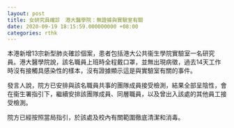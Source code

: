 ```yaml
---
layout: post
title: 女研究員確診　港大醫學院：無證據與實驗室有關
date: 2020-09-19 18:15:59.000000000 +08:00
categories: rthk
---
```


本港新增13宗新型肺炎確診個案，患者包括港大公共衞生學院實驗室一名研究員。港大醫學院說，該名職員上班時全程戴口罩，並無出現病徵，過去14天工作時沒有接觸具感染性的樣本，沒有證據顯示這是與實驗室有關的事件。

發言人說，院方已安排與該名職員共事的團隊成員接受檢測，結果全部呈陰性，會在衞生署指引下，繼續安排該團隊成員、同層職員，以及曾出入該處的其他員工接受檢測。 

院方已經按照當局指引，於該處及校內有關範圍徹底清潔和消毒。
